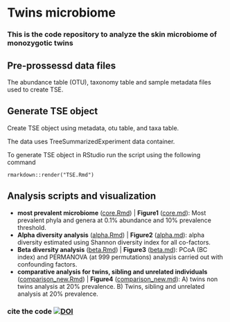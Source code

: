 # Twins microbiome
### This is the code repository to analyze the skin microbiome of monozygotic twins ###

## Pre-prossessd data files 
The abundance table (OTU), taxonomy table and sample metadata files used to create TSE. 

## Generate TSE object
Create TSE object using metadata, otu table, and taxa table. 

The data uses TreeSummarizedExperiment data container. 

To generate TSE object in RStudio run the script using the following command  
```
rmarkdown::render("TSE.Rmd")
```
 
## Analysis scripts and visualization
- **most prevalent microbiome** ([core.Rmd](core.Rmd)) | **Figure1** ([core.md](core.md)): Most prevalent phyla and genera at 0.1% abundance and 10% prevalence threshold.
- **Alpha diversity analysis** ([alpha.Rmd](alpha.Rmd)) | **Figure2** ([alpha.md](alpha.md)): alpha diversity estimated using Shannon diversity index for all co-factors. 
- **Beta diversity analysis** ([beta.Rmd](beta.Rmd)) | **Figure3** ([beta.md](beta.md)): PCoA (BC index) and PERMANOVA (at 999 permutations) analysis carried out with confounding factors.
- **comparative analysis for twins, sibling and unrelated individuals** ([comparison_new.Rmd](comparison_new.Rmd)) | **Figure4** ([comparison_new.md](comparison_new.md)): A) twins non twins analysis at 20% prevalence. B) Twins, sibling and unrelated analysis at 20% prevalence.

### cite the code [![DOI](https://zenodo.org/badge/757274106.svg)](https://doi.org/10.5281/zenodo.14576498)
